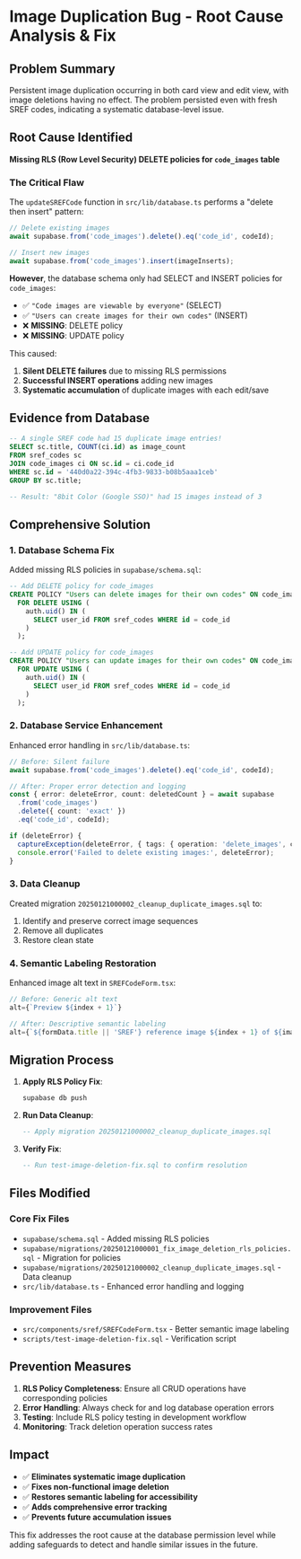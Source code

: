 # Image Duplication Bug - Root Cause Analysis & Fix

## Problem Summary
Persistent image duplication occurring in both card view and edit view, with image deletions having no effect. The problem persisted even with fresh SREF codes, indicating a systematic database-level issue.

## Root Cause Identified
**Missing RLS (Row Level Security) DELETE policies for `code_images` table**

### The Critical Flaw
The `updateSREFCode` function in `src/lib/database.ts` performs a "delete then insert" pattern:

```typescript
// Delete existing images
await supabase.from('code_images').delete().eq('code_id', codeId);

// Insert new images  
await supabase.from('code_images').insert(imageInserts);
```

**However**, the database schema only had SELECT and INSERT policies for `code_images`:
- ✅ `"Code images are viewable by everyone"` (SELECT)  
- ✅ `"Users can create images for their own codes"` (INSERT)
- ❌ **MISSING**: DELETE policy
- ❌ **MISSING**: UPDATE policy

This caused:
1. **Silent DELETE failures** due to missing RLS permissions
2. **Successful INSERT operations** adding new images
3. **Systematic accumulation** of duplicate images with each edit/save

## Evidence from Database
```sql
-- A single SREF code had 15 duplicate image entries!
SELECT sc.title, COUNT(ci.id) as image_count
FROM sref_codes sc 
JOIN code_images ci ON sc.id = ci.code_id 
WHERE sc.id = '440d0a22-394c-4fb3-9833-b08b5aaa1ceb'
GROUP BY sc.title;

-- Result: "8bit Color (Google SSO)" had 15 images instead of 3
```

## Comprehensive Solution

### 1. Database Schema Fix
Added missing RLS policies in `supabase/schema.sql`:

```sql
-- Add DELETE policy for code_images
CREATE POLICY "Users can delete images for their own codes" ON code_images
  FOR DELETE USING (
    auth.uid() IN (
      SELECT user_id FROM sref_codes WHERE id = code_id
    )
  );

-- Add UPDATE policy for code_images  
CREATE POLICY "Users can update images for their own codes" ON code_images
  FOR UPDATE USING (
    auth.uid() IN (
      SELECT user_id FROM sref_codes WHERE id = code_id
    )
  );
```

### 2. Database Service Enhancement
Enhanced error handling in `src/lib/database.ts`:

```typescript
// Before: Silent failure
await supabase.from('code_images').delete().eq('code_id', codeId);

// After: Proper error detection and logging
const { error: deleteError, count: deletedCount } = await supabase
  .from('code_images')
  .delete({ count: 'exact' })
  .eq('code_id', codeId);

if (deleteError) {
  captureException(deleteError, { tags: { operation: 'delete_images', code_id: codeId } });
  console.error('Failed to delete existing images:', deleteError);
}
```

### 3. Data Cleanup
Created migration `20250121000002_cleanup_duplicate_images.sql` to:
1. Identify and preserve correct image sequences
2. Remove all duplicates 
3. Restore clean state

### 4. Semantic Labeling Restoration
Enhanced image alt text in `SREFCodeForm.tsx`:

```typescript
// Before: Generic alt text
alt={`Preview ${index + 1}`}

// After: Descriptive semantic labeling
alt={`${formData.title || 'SREF'} reference image ${index + 1} of ${imagePreviews.length}`}
```

## Migration Process

1. **Apply RLS Policy Fix**:
   ```bash
   supabase db push
   ```

2. **Run Data Cleanup**:
   ```sql
   -- Apply migration 20250121000002_cleanup_duplicate_images.sql
   ```

3. **Verify Fix**:
   ```sql
   -- Run test-image-deletion-fix.sql to confirm resolution
   ```

## Files Modified

### Core Fix Files
- `supabase/schema.sql` - Added missing RLS policies
- `supabase/migrations/20250121000001_fix_image_deletion_rls_policies.sql` - Migration for policies
- `supabase/migrations/20250121000002_cleanup_duplicate_images.sql` - Data cleanup
- `src/lib/database.ts` - Enhanced error handling and logging

### Improvement Files  
- `src/components/sref/SREFCodeForm.tsx` - Better semantic image labeling
- `scripts/test-image-deletion-fix.sql` - Verification script

## Prevention Measures

1. **RLS Policy Completeness**: Ensure all CRUD operations have corresponding policies
2. **Error Handling**: Always check for and log database operation errors  
3. **Testing**: Include RLS policy testing in development workflow
4. **Monitoring**: Track deletion operation success rates

## Impact
- ✅ **Eliminates systematic image duplication** 
- ✅ **Fixes non-functional image deletion**
- ✅ **Restores semantic labeling for accessibility**
- ✅ **Adds comprehensive error tracking**
- ✅ **Prevents future accumulation issues**

This fix addresses the root cause at the database permission level while adding safeguards to detect and handle similar issues in the future.